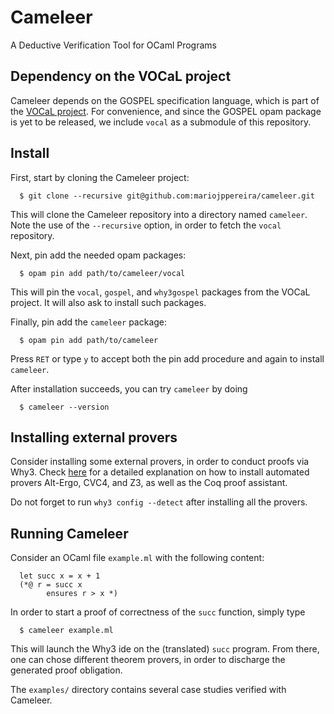Cameleer
========
A Deductive Verification Tool for OCaml Programs

Dependency on the VOCaL project
-------------------------------
Cameleer depends on the GOSPEL specification language, which is part of the
[VOCaL project](https://vocal.lri.fr/). For convenience, and since the GOSPEL
opam package is yet to be released, we include `vocal` as a submodule of this
repository.

Install
-------
First, start by cloning the Cameleer project:
```
  $ git clone --recursive git@github.com:mariojppereira/cameleer.git
```
This will clone the Cameleer repository into a directory named `cameleer`.
Note the use of the `--recursive` option, in order to fetch the `vocal`
repository.

Next, pin add the needed opam packages:
```
  $ opam pin add path/to/cameleer/vocal
```
This will pin the `vocal`, `gospel`, and `why3gospel` packages from the
VOCaL project. It will also ask to install such packages.

Finally, pin add the `cameleer` package:
```
  $ opam pin add path/to/cameleer
```
Press `RET` or type `y` to accept both the pin add procedure and again to
install `cameleer`.

After installation succeeds, you can try `cameleer` by doing
```
  $ cameleer --version
```

Installing external provers
---------------------------
Consider installing some external provers, in order to conduct proofs via
Why3. Check [here](https://www.lri.fr/~marche/MPRI-2-36-1/install.html) for a
detailed explanation on how to install automated provers Alt-Ergo, CVC4, and Z3,
as well as the Coq proof assistant.

Do not forget to run `why3 config --detect` after installing all the provers.

Running Cameleer
----------------
Consider an OCaml file `example.ml` with the following content:
```
  let succ x = x + 1
  (*@ r = succ x
        ensures r > x *)
```
In order to start a proof of correctness of the `succ` function, simply type
```
  $ cameleer example.ml
```
This will launch the Why3 ide on the (translated) `succ` program. From there,
one can chose different theorem provers, in order to discharge the generated
proof obligation.

The `examples/` directory contains several case studies verified with Cameleer.
